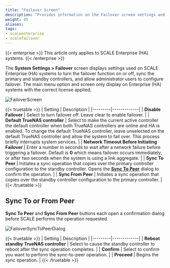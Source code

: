 ```yaml
---
title: "Failover Screen"
description: "Provides information on the Failover screen settings and functions."
weight: 45
aliases:
tags:
- scaleenterprise
- scalefailover
---
```


{{< enterprise >}}
This article only applies to SCALE Enterprise (HA) systems.
{{< /enterprise >}}

The **System Settings > Failover** screen displays settings used on SCALE Enterprise (HA) systems to turn the failover function on or off, sync the primary and standby controllers, and allow administrator users to configure failover. The main menu option and screen only display on Enterprise (HA) systems with the correct license applied.

![FailoverScreen](/images/SCALE/SystemSettings/FailoverScreen.png "Failover Screen")

{{< truetable >}}
| Setting | Description |
|---------|-------------|
| **Disable Failover** | Select to turn failover off. Leave clear to enable failover. |
| **Default TrueNAS controller** | Select to make the current active controller the default controller when both TrueNAS controllers are online and HA is enabled. To change the default TrueNAS controller, leave unselected on the default TrueNAS controller and allow the system to fail over. This process briefly interrupts system services. |
| **Network Timeout Before Initiating Failover** | Enter a number in seconds to wait after a network failure before triggering a failover. Default is **0** which means failover occurs immediately, or after two seconds when the system is using a link aggregate. |
| **Sync To Peer** | Initiates a sync operation that copies over the primary controller configuration to the standby controller. Opens the **[Sync To Peer](#sync-to-or-from-peer)** dialog to confirm the operation. |
| **Sync From Peer** | Initiates a sync operation that copies over the standby controller configuration to the primary controller. |
{{< /truetable >}}

## Sync To or From Peer
**Sync To Peer** and **Sync From Peer** buttons each open a confirmation dialog before SCALE performs the operation requested.

![FailoverSyncToPeerDialog](/images/SCALE/SystemSettings/FailoverSyncToPeerDialog.png "Failover Sync To Peer Dialog")

{{< truetable >}}
| Setting | Description |
|---------|-------------|
| **Reboot standby TrueNAS controller** | Select to cause the standby controller to reboot after the sync operation completes. |
| **Confirm** | Select to confirm you want to perform the sync-to-peer operation. |
| **Proceed** | Begins the sync operation. |
{{< /truetable >}}
